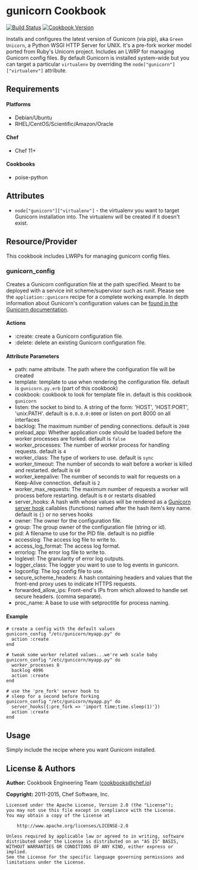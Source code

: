 gunicorn Cookbook
=================
[![Build Status](https://travis-ci.org/chef-cookbooks/gunicorn.svg?branch=master)](http://travis-ci.org/chef-cookbooks/gunicorn)
[![Cookbook Version](https://img.shields.io/cookbook/v/gunicorn.svg)](https://supermarket.chef.io/cookbooks/gunicorn)

Installs and configures the latest version of Gunicorn (via pip), aka `Green Unicorn`, a Python WSGI HTTP Server for UNIX. It's a pre-fork worker model ported from Ruby's Unicorn project.  Includes an LWRP for managing Gunicorn config files.  By default Gunicorn is installed system-wide but you can target a particular `virtualenv` by overriding the `node["gunicorn"]["virtualenv"]` attribute.

Requirements
------------
#### Platforms
- Debian/Ubuntu
- RHEL/CentOS/Scientific/Amazon/Oracle

#### Chef
- Chef 11+

#### Cookbooks
- poise-python

Attributes
----------

* `node["gunicorn"]["virtualenv"]` - the virtualenv you want to target Gunicorn installation into.  The virtualenv will be created if it doesn't exist.

Resource/Provider
-----------------

This cookbook includes LWRPs for managing gunicorn config files.

### gunicorn_config

Creates a Gunicorn configuration file at the path specified.  Meant to be deployed with a service init scheme/supervisor such as runit.  Please see the `appliation::gunicorn` recipe for a complete working example. In depth information about Gunicorn's configuration values can be [found in the Gunicorn documentation](http://gunicorn.org/configure.html).

#### Actions

- :create: create a Gunicorn configuration file.
- :delete: delete an existing Gunicorn configuration file.

#### Attribute Parameters

- path: name attribute. The path where the configuration file will be created
- template: template to use when rendering the configuration file. default is `gunicorn.py.erb` (part of this cookbook)
- cookbook: cookbook to look for template file in. default is this cookbook `gunicorn`
- listen: the socket to bind to. A string of the form: 'HOST', 'HOST:PORT', 'unix:PATH'. default is `0.0.0.0:8000` or listen on port 8000 on all interfaces
- backlog: The maximum number of pending connections. default is `2048`
- preload_app: Whether application code should be loaded before the worker processes are forked. default is `false`
- worker_processes: The number of worker process for handling requests. default is `4`
- worker_class: The type of workers to use. default is `sync`
- worker_timeout: The number of seconds to wait before a worker is killed and restarted. default is `60`
- worker_keepalive: The number of seconds to wait for requests on a Keep-Alive connection. default is `2`
- worker_max_requests: The maximum number of requests a worker will process before restarting. default is `0` or restarts disabled
- server_hooks: A hash with whose values will be rendered as a [Gunicorn server hook](http://gunicorn.org/configure.html#server-hooks) callables (functions) named after the hash item's key name. default is `{}` or no serves hooks
- owner: The owner for the configuration file.
- group: The group owner of the configuration file (string or id).
- pid: A filename to use for the PID file. default is no pidfile
- accesslog: The access log file to write to.
- access_log_format: The access log format.
- errorlog: The error log file to write to.
- loglevel: The granularity of error log outputs.
- logger_class: The logger you want to use to log events in gunicorn.
- logconfig: The log config file to use.
- secure_scheme_headers: A hash containing headers and values that the front-end proxy uses to indicate HTTPS requests.
- forwarded_allow_ips: Front-end's IPs from which allowed to handle set secure headers. (comma separate).
- proc_name: A base to use with setproctitle for process naming.


#### Example

    # create a config with the default values
    gunicorn_config "/etc/gunicorn/myapp.py" do
      action :create
    end

    # tweak some worker related values...we're web scale baby
    gunicorn_config "/etc/gunicorn/myapp.py" do
      worker_processes 8
      backlog 4096
      action :create
    end

    # use the 'pre_fork' server hook to
    # sleep for a second before forking
    gunicorn_config "/etc/gunicorn/myapp.py" do
      server_hooks({:pre_fork => 'import time;time.sleep(1)'})
      action :create
    end

Usage
-----

Simply include the recipe where you want Gunicorn installed.


License & Authors
-----------------

**Author:** Cookbook Engineering Team (<cookbooks@chef.io>)

**Copyright:** 2011-2015, Chef Software, Inc.

```
Licensed under the Apache License, Version 2.0 (the "License");
you may not use this file except in compliance with the License.
You may obtain a copy of the License at

    http://www.apache.org/licenses/LICENSE-2.0

Unless required by applicable law or agreed to in writing, software
distributed under the License is distributed on an "AS IS" BASIS,
WITHOUT WARRANTIES OR CONDITIONS OF ANY KIND, either express or implied.
See the License for the specific language governing permissions and
limitations under the License.
```
